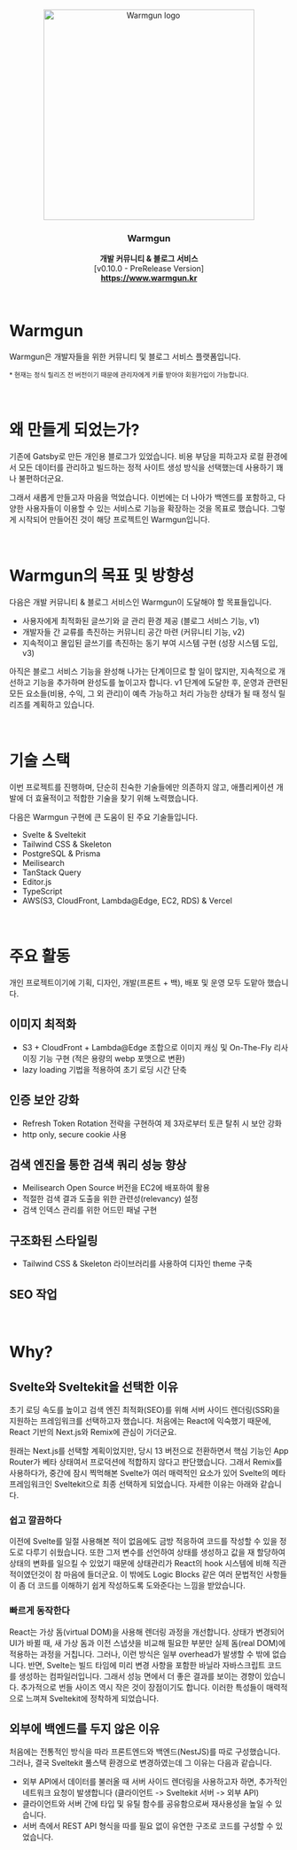 <br />

<p align="center">
  <a href="https://getbootstrap.com/">
    <img src="https://github.com/gongzone/warmgun/assets/84328632/4fc90538-6f64-4be7-b3fb-f485d457bea0" width="380" alt="Warmgun logo">
  </a>
</p>

<h3 align="center"><strong>Warmgun</strong></h3>

<p align="center">
  <strong>개발 커뮤니티 & 블로그 서비스</strong>
  <br>
  [v0.10.0 - PreRelease Version]
  <br>
  <a href="https://www.warmgun.kr/">
  <strong>https://www.warmgun.kr</strong>
  </a>
</p>

<br>

# Warmgun

Warmgun은 개발자들을 위한 커뮤니티 및 블로그 서비스 플랫폼입니다.

<small>\* 현재는 정식 릴리즈 전 버전이기 때문에 관리자에게 키를 받아야 회원가입이 가능합니다.</small>

<br>

# 왜 만들게 되었는가?

기존에 Gatsby로 만든 개인용 블로그가 있었습니다. 비용 부담을 피하고자 로컬 환경에서 모든 데이터를 관리하고 빌드하는 정적 사이트 생성 방식을 선택했는데 사용하기 꽤나 불편하더군요.

그래서 새롭게 만들고자 마음을 먹었습니다. 이번에는 더 나아가 백엔드를 포함하고, 다양한 사용자들이 이용할 수 있는 서비스로 기능을 확장하는 것을 목표로 했습니다. 그렇게 시작되어 만들어진 것이 해당 프로젝트인 Warmgun입니다.

<br>

# Warmgun의 목표 및 방향성

다음은 개발 커뮤니티 & 블로그 서비스인 Warmgun이 도달해야 할 목표들입니다.

- 사용자에게 최적화된 글쓰기와 글 관리 환경 제공 (블로그 서비스 기능, v1)
- 개발자들 간 교류를 촉진하는 커뮤니티 공간 마련 (커뮤니티 기능, v2)
- 지속적이고 몰입된 글쓰기를 촉진하는 동기 부여 시스템 구현 (성장 시스템 도입, v3)

아직은 블로그 서비스 기능을 완성해 나가는 단계이므로 할 일이 많지만, 지속적으로 개선하고 기능을 추가하며 완성도를 높이고자 합니다. v1 단계에 도달한 후, 운영과 관련된 모든 요소들(비용, 수익, 그 외 관리)이 예측 가능하고 처리 가능한 상태가 될 때 정식 릴리즈를 계획하고 있습니다.

<br>

# 기술 스택

이번 프로젝트를 진행하며, 단순히 친숙한 기술들에만 의존하지 않고, 애플리케이션 개발에 더 효율적이고 적합한 기술을 찾기 위해 노력했습니다.

다음은 Warmgun 구현에 큰 도움이 된 주요 기술들입니다.

- Svelte & Sveltekit
- Tailwind CSS & Skeleton
- PostgreSQL & Prisma
- Meilisearch
- TanStack Query
- Editor.js
- TypeScript
- AWS(S3, CloudFront, Lambda@Edge, EC2, RDS) & Vercel

<br>

# 주요 활동

개인 프로젝트이기에 기획, 디자인, 개발(프론트 + 백), 배포 및 운영 모두 도맡아 했습니다.

## 이미지 최적화

- S3 + CloudFront + Lambda@Edge 조합으로 이미지 캐싱 및 On-The-Fly 리사이징 기능 구현 (적은 용량의 webp 포맷으로 변환)
- lazy loading 기법을 적용하여 초기 로딩 시간 단축

## 인증 보안 강화

- Refresh Token Rotation 전략을 구현하여 제 3자로부터 토큰 탈취 시 보안 강화
- http only, secure cookie 사용

## 검색 엔진을 통한 검색 쿼리 성능 향상

- Meilisearch Open Source 버전을 EC2에 배포하여 활용
- 적절한 검색 결과 도출을 위한 관련성(relevancy) 설정
- 검색 인덱스 관리를 위한 어드민 패널 구현

## 구조화된 스타일링

- Tailwind CSS & Skeleton 라이브러리를 사용하여 디자인 theme 구축

## SEO 작업 

<br>

# Why?

## Svelte와 Sveltekit을 선택한 이유

초기 로딩 속도를 높이고 검색 엔진 최적화(SEO)를 위해 서버 사이드 렌더링(SSR)을 지원하는 프레임워크를 선택하고자 했습니다. 처음에는 React에 익숙했기 때문에, React 기반의 Next.js와 Remix에 관심이 가더군요.

원래는 Next.js를 선택할 계획이었지만, 당시 13 버전으로 전환하면서 핵심 기능인 App Router가 베타 상태여서 프로덕션에 적합하지 않다고 판단했습니다. 그래서 Remix를 사용하다가, 중간에 잠시 찍먹해본 Svelte가 여러 매력적인 요소가 있어 Svelte의 메타 프레임워크인 Sveltekit으로 최종 선택하게 되었습니다. 자세한 이유는 아래와 같습니다.

### 쉽고 깔끔하다

이전에 Svelte를 일절 사용해본 적이 없음에도 금방 적응하여 코드를 작성할 수 있을 정도로 다루기 쉬웠습니다. 또한 그저 변수를 선언하여 상태를 생성하고 값을 재 할당하여 상태의 변화를 일으킬 수 있었기 때문에 상태관리가 React의 hook 시스템에 비해 직관적이였던것이 참 마음에 들더군요. 이 밖에도 Logic Blocks 같은 여러 문법적인 사항들이 좀 더 코드를 이해하기 쉽게 작성하도록 도와준다는 느낌을 받았습니다.

### 빠르게 동작한다

React는 가상 돔(virtual DOM)을 사용해 렌더링 과정을 개선합니다. 상태가 변경되어 UI가 바뀔 때, 새 가상 돔과 이전 스냅샷을 비교해 필요한 부분만 실제 돔(real DOM)에 적용하는 과정을 거칩니다. 그러나, 이런 방식은 일부 overhead가 발생할 수 밖에 없습니다. 반면, Svelte는 빌드 타임에 미리 변경 사항을 포함한 바닐라 자바스크립트 코드를 생성하는 컴파일러입니다. 그래서 성능 면에서 더 좋은 결과를 보이는 경향이 있습니다. 추가적으로 번들 사이즈 역시 작은 것이 장점이기도 합니다. 이러한 특성들이 매력적으로 느껴져 Sveltekit에 정착하게 되었습니다.

## 외부에 백엔드를 두지 않은 이유

처음에는 전통적인 방식을 따라 프론트엔드와 백엔드(NestJS)를 따로 구성했습니다. 그러나, 결국 Sveltekit 풀스택 환경으로 변경하였는데 그 이유는 다음과 같습니다.

- 외부 API에서 데이터를 불러올 때 서버 사이드 렌더링을 사용하고자 하면, 추가적인 네트워크 요청이 발생합니다 (클라이언트 -> Sveltekit 서버 -> 외부 API)
- 클라이언트와 서버 간에 타입 및 유틸 함수를 공유함으로써 재사용성을 높일 수 있습니다.
- 서버 측에서 REST API 형식을 따를 필요 없이 유연한 구조로 코드를 구성할 수 있었습니다.
